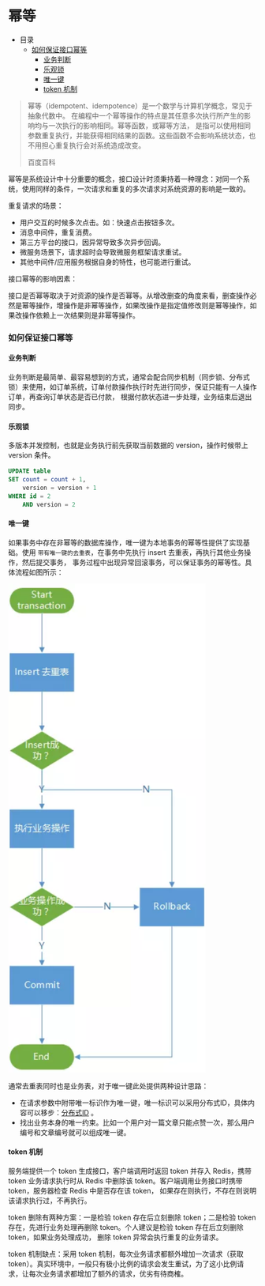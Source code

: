 # 幂等

- 目录
    - [如何保证接口幂等](#如何保证接口幂等)
      - [业务判断](#业务判断)
      - [乐观锁](#乐观锁)
      - [唯一键](#唯一键)
      - [token 机制](#token-机制)

> 幂等（idempotent、idempotence）是一个数学与计算机学概念，常见于抽象代数中。 在编程中一个幂等操作的特点是其任意多次执行所产生的影响均与一次执行的影响相同。幂等函数，或幂等方法，
> 是指可以使用相同参数重复执行，并能获得相同结果的函数。这些函数不会影响系统状态，也不用担心重复执行会对系统造成改变。
>
> 百度百科

幂等是系统设计中十分重要的概念，接口设计时须秉持着一种理念：对同一个系统，使用同样的条件，一次请求和重复的多次请求对系统资源的影响是一致的。 

重复请求的场景：

- 用户交互的时候多次点击。如：快速点击按钮多次。
- 消息中间件，重复消费。
- 第三方平台的接口，因异常导致多次异步回调。
- 微服务场景下，请求超时会导致微服务框架请求重试。
- 其他中间件/应用服务根据自身的特性，也可能进行重试。

接口幂等的影响因素：

接口是否幂等取决于对资源的操作是否幂等。从增改删查的角度来看，删查操作必然是幂等操作，增操作是非幂等操作，如果改操作是指定值修改则是幂等操作，如果改操作依赖上一次结果则是非幂等操作。

### 如何保证接口幂等

#### 业务判断

业务判断是最简单、最容易想到的方式，通常会配合同步机制（同步锁、分布式锁）来使用，如订单系统，订单付款操作执行时先进行同步，保证只能有一人操作订单，再查询订单状态是否已付款，
根据付款状态进一步处理，业务结束后退出同步。

#### 乐观锁

多版本并发控制，也就是业务执行前先获取当前数据的 version，操作时候带上 version 条件。

```sql
UPDATE table
SET count = count + 1,
    version = version + 1
WHERE id = 2
    AND version = 2
```

#### 唯一键

如果事务中存在非幂等的数据库操作，唯一键为本地事务的幂等性提供了实现基础。使用 `带有唯一键的去重表`，在事务中先执行 insert 去重表，再执行其他业务操作，然后提交事务，
事务过程中出现异常回滚事务，可以保证事务的幂等性。具体流程如图所示：

<div align="left">
    <img src="https://github.com/lazecoding/Note/blob/main/images/systemdesign/幂等-唯一键流程.png" width="400px">
</div>

通常去重表同时也是业务表，对于唯一键此处提供两种设计思路：

- 在请求参数中附带唯一标识作为唯一键，唯一标识可以采用分布式ID，具体内容可以移步：[分布式ID](https://github.com/lazecoding/Note/blob/main/note/articles/systemdesign/DistributedId.md) 。
- 找出业务本身的唯一约束。比如一个用户对一篇文章只能点赞一次，那么用户编号和文章编号就可以组成唯一键。

#### token 机制

服务端提供一个 token 生成接口，客户端调用时返回 token 并存入 Redis，携带 token 业务请求执行时从 Redis 中删除该 token。客户端调用业务接口时携带 token，服务器检查 Redis 中是否存在该 token，
如果存在则执行，不存在则说明该请求执行过，不再执行。

token 删除有两种方案：一是检验 token 存在后立刻删除 token；二是检验 token 存在，先进行业务处理再删除 token。个人建议是检验 token 存在后立刻删除 token，如果业务处理成功，
删除 token 异常会执行重复的业务请求。

token 机制缺点：采用 token 机制，每次业务请求都额外增加一次请求（获取 token）。真实环境中，一般只有极小比例的请求会发生重试，为了这小比例请求，让每次业务请求都增加了额外的请求，优劣有待商榷。


